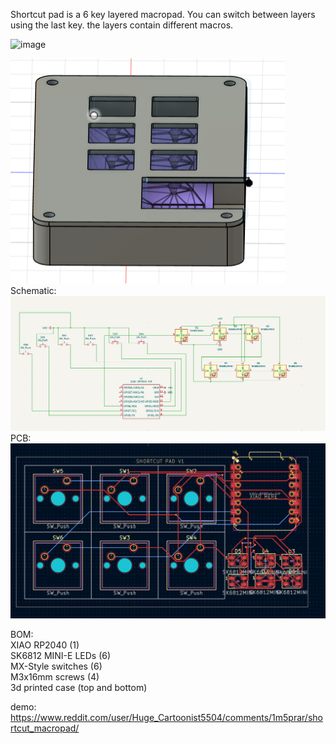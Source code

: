 Shortcut pad is a 6 key layered macropad. You can switch between layers using the last key. the layers contain different macros.

<img width="2048" height="1536" alt="image" src="https://github.com/user-attachments/assets/2b6d0529-7f73-4b37-9b14-6901fd621169" />

![alt text](image.png)  
Schematic:  
![alt text](image-1.png)  
PCB:  
![alt text](image-2.png)  

BOM:  
XIAO RP2040 (1)  
SK6812 MINI-E LEDs (6)  
MX-Style switches (6)  
M3x16mm screws (4)  
3d printed case (top and bottom)  

demo: https://www.reddit.com/user/Huge_Cartoonist5504/comments/1m5prar/shortcut_macropad/
